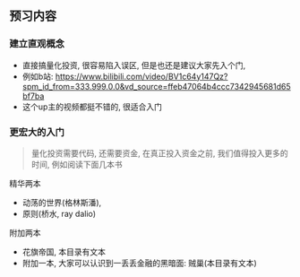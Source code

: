 ## 预习内容

### 建立直观概念
- 直接搞量化投资, 很容易陷入误区, 但是也还是建议大家先入个门, 
- 例如b站: https://www.bilibili.com/video/BV1c64y147Qz?spm_id_from=333.999.0.0&vd_source=ffeb47064b4ccc7342945681d65bf7ba
- 这个up主的视频都挺不错的, 很适合入门

### 更宏大的入门
> 量化投资需要代码, 还需要资金, 在真正投入资金之前, 我们值得投入更多的时间, 例如阅读下面几本书

精华两本
- 动荡的世界(格林斯潘), 
- 原则(桥水, ray dalio)

附加两本
- 花旗帝国,  本目录有文本
- 附加一本, 大家可以认识到一丢丢金融的黑暗面: 贼巢(本目录有文本)